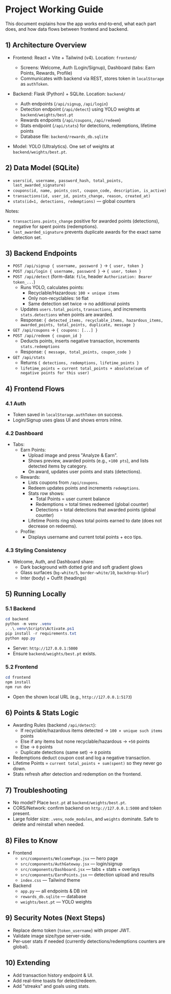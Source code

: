 # Project Working Guide

This document explains how the app works end‑to‑end, what each part does, and how data flows between frontend and backend.

## 1) Architecture Overview

- Frontend: React + Vite + Tailwind (v4). Location: `frontend/`
  - Screens: Welcome, Auth (Login/Signup), Dashboard (tabs: Earn Points, Rewards, Profile)
  - Communicates with backend via REST, stores token in `localStorage` as `authToken`.

- Backend: Flask (Python) + SQLite. Location: `backend/`
  - Auth endpoints (`/api/signup`, `/api/login`)
  - Detection endpoint (`/api/detect`) using YOLO weights at `backend/weights/best.pt`
  - Rewards endpoints (`/api/coupons`, `/api/redeem`)
  - Stats endpoint (`/api/stats`) for detections, redemptions, lifetime points
  - Database file: `backend/rewards_db.sqlite`

- Model: YOLO (Ultralytics). One set of weights at `backend/weights/best.pt`.

## 2) Data Model (SQLite)

- `users(id, username, password_hash, total_points, last_awarded_signature)`
- `coupons(id, name, points_cost, coupon_code, description, is_active)`
- `transactions(id, user_id, points_change, reason, created_at)`
- `stats(id=1, detections, redemptions)` — global counters

Notes:
- `transactions.points_change` positive for awarded points (detections), negative for spent points (redemptions).
- `last_awarded_signature` prevents duplicate awards for the exact same detection set.

## 3) Backend Endpoints

- `POST /api/signup { username, password }` → `{ user, token }`
- `POST /api/login { username, password }` → `{ user, token }`
- `POST /api/detect` (form-data: `file`, header `Authorization: Bearer token_...`)
  - Runs YOLO, calculates points:
    - Recyclable/Hazardous: `100 × unique items`
    - Only non-recyclables: `50` flat
    - Same detection set twice → no additional points
  - Updates `users.total_points`, `transactions`, and increments `stats.detections` when points are awarded.
  - Response: `{ detected_items, recyclable_items, hazardous_items, awarded_points, total_points, duplicate, message }`
- `GET /api/coupons` → `{ coupons: [...] }`
- `POST /api/redeem { coupon_id }`
  - Deducts points, inserts negative transaction, increments `stats.redemptions`
  - Response: `{ message, total_points, coupon_code }`
- `GET /api/stats`
  - Returns `{ detections, redemptions, lifetime_points }`
  - `lifetime_points = current total_points + absolute(sum of negative points for this user)`

## 4) Frontend Flows

### 4.1 Auth
- Token saved in `localStorage.authToken` on success.
- Login/Signup uses glass UI and shows errors inline.

### 4.2 Dashboard
- Tabs:
  - Earn Points:
    - Upload image and press "Analyze & Earn".
    - Shows preview, awarded points (e.g., `+100 pts`), and lists detected items by category.
    - On award, updates user points and stats (detections).
  - Rewards:
    - Lists coupons from `/api/coupons`.
    - Redeem updates points and increments `redemptions`.
    - Stats row shows:
      - Total Points = user current balance
      - Redemptions = total times redeemed (global counter)
      - Detections = total detections that awarded points (global counter)
    - Lifetime Points ring shows total points earned to date (does not decrease on redeems).
  - Profile:
    - Displays username and current total points + eco tips.

### 4.3 Styling Consistency
- Welcome, Auth, and Dashboard share:
  - Dark background with dotted grid and soft gradient glows
  - Glass surfaces (`bg-white/5`, `border-white/10`, `backdrop-blur`)
  - Inter (body) + Outfit (headings)

## 5) Running Locally

### 5.1 Backend
```powershell
cd backend
python -m venv .venv
. .\.venv\Scripts\Activate.ps1
pip install -r requirements.txt
python app.py
```
- Server: `http://127.0.0.1:5000`
- Ensure `backend/weights/best.pt` exists.

### 5.2 Frontend
```powershell
cd frontend
npm install
npm run dev
```
- Open the shown local URL (e.g., `http://127.0.0.1:5173`)

## 6) Points & Stats Logic

- Awarding Rules (backend `/api/detect`):
  - If recyclable/hazardous items detected → `100 × unique such items` points
  - Else if any items but none recyclable/hazardous → `+50` points
  - Else → `0` points
  - Duplicate detections (same set) → `0` points
- Redemptions deduct coupon cost and log a negative transaction.
- Lifetime Points = `current total_points + sum(spent)` so they never go down.
- Stats refresh after detection and redemption on the frontend.

## 7) Troubleshooting

- No model? Place `best.pt` at `backend/weights/best.pt`.
- CORS/Network: confirm backend on `http://127.0.0.1:5000` and token present.
- Large folder size: `.venv`, `node_modules`, and `weights` dominate. Safe to delete and reinstall when needed.

## 8) Files to Know

- Frontend
  - `src/components/WelcomePage.jsx` — hero page
  - `src/components/AuthGateway.jsx` — login/signup
  - `src/components/Dashboard.jsx` — tabs + stats + overlays
  - `src/components/EarnPoints.jsx` — detection upload and results
  - `index.css` — Tailwind theme
- Backend
  - `app.py` — all endpoints & DB init
  - `rewards_db.sqlite` — database
  - `weights/best.pt` — YOLO weights

## 9) Security Notes (Next Steps)
- Replace demo token (`token_username`) with proper JWT.
- Validate image size/type server-side.
- Per-user stats if needed (currently detections/redemptions counters are global).

## 10) Extending
- Add transaction history endpoint & UI.
- Add real-time toasts for detect/redeem.
- Add "streaks" and goals using stats.
